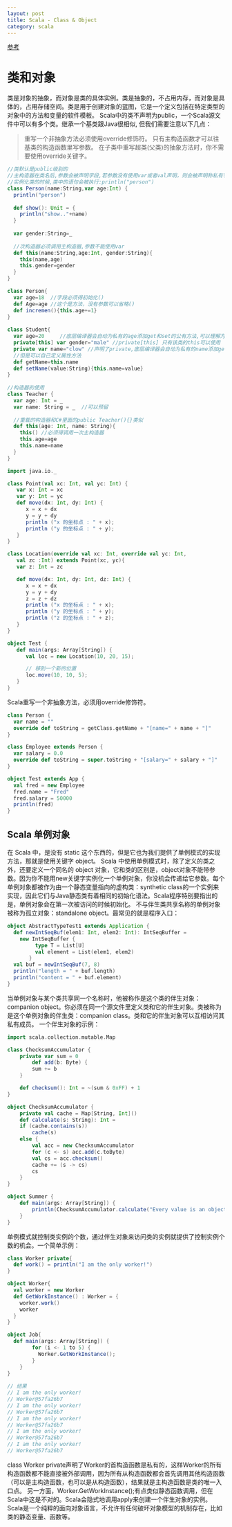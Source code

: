 ```yaml
---
layout: post
title: Scala - Class & Object
category: scala
---
```


[参考](http://www.runoob.com/scala/scala-tutorial.html)


# 类和对象
类是对象的抽象，而对象是类的具体实例。类是抽象的，不占用内存，而对象是具体的，占用存储空间。类是用于创建对象的蓝图，它是一个定义包括在特定类型的对象中的方法和变量的软件模板。
Scala中的类不声明为public，一个Scala源文件中可以有多个类。继承一个基类跟Java很相似, 但我们需要注意以下几点：
>重写一个非抽象方法必须使用override修饰符。
>只有主构造函数才可以往基类的构造函数里写参数。
>在子类中重写超类(父类)的抽象方法时，你不需要使用override关键字。

```scala
//类默认是public级别的  
//主构造器在类名后,参数会被声明字段,若参数没有使用var或者val声明，则会被声明称私有字段  
//实例化类的时候,类中的语句会被执行:println("person")  
class Person(name:String,var age:Int) {  
  println("person")  
  
  def show(): Unit = {  
    println("show.."+name)  
  }  
  
  var gender:String=_  
  
  //次构造器必须调用主构造器,参数不能使用var  
  def this(name:String,age:Int, gender:String){  
    this(name,age)  
    this.gender=gender  
  }  
}  

class Person{  
  var age=18  //字段必须得初始化()  
  def Age=age //这个是方法，没有参数可以省略()  
  def incremen(){this.age+=1}  
}  
  
class Student{  
  var age=20     //底层编译器会自动为私有的age添加get和set的公有方法,可以理解为伪public类型  
  private[this] var gender="male" //private[this] 只有该类的this可以使用  
  private var name="clow" //声明了private,底层编译器会自动为私有的name添加get和set的私有方法  
  //但是可以自己定义属性方法  
  def getName=this.name  
  def setName(value:String){this.name=value}  
}  
  
//构造器的使用  
class Teacher {  
  var age: Int = _  
  var name: String = _  //可以预留  
  
  //重载的构造器和C#里面的public Teacher(){}类似  
  def this(age: Int, name: String){  
    this() //必须得调用一次主构造器  
    this.age=age  
    this.name=name  
  }  
}  


```
 
```scala
import java.io._

class Point(val xc: Int, val yc: Int) {
   var x: Int = xc
   var y: Int = yc
   def move(dx: Int, dy: Int) {
      x = x + dx
      y = y + dy
      println ("x 的坐标点 : " + x);
      println ("y 的坐标点 : " + y);
   }
}

class Location(override val xc: Int, override val yc: Int,
   val zc :Int) extends Point(xc, yc){
   var z: Int = zc

   def move(dx: Int, dy: Int, dz: Int) {
      x = x + dx
      y = y + dy
      z = z + dz
      println ("x 的坐标点 : " + x);
      println ("y 的坐标点 : " + y);
      println ("z 的坐标点 : " + z);
   }
}

object Test {
   def main(args: Array[String]) {
      val loc = new Location(10, 20, 15);

      // 移到一个新的位置
      loc.move(10, 10, 5);
   }
}
```
 
Scala重写一个非抽象方法，必须用override修饰符。
 
```scala
class Person {
  var name = ""
  override def toString = getClass.getName + "[name=" + name + "]"
}

class Employee extends Person {
  var salary = 0.0
  override def toString = super.toString + "[salary=" + salary + "]"
}

object Test extends App {
  val fred = new Employee
  fred.name = "Fred"
  fred.salary = 50000
  println(fred)
}
```
 
## Scala 单例对象
在 Scala 中，是没有 static 这个东西的，但是它也为我们提供了单例模式的实现方法，那就是使用关键字 object。
Scala 中使用单例模式时，除了定义的类之外，还要定义一个同名的 object 对象，它和类的区别是，object对象不能带参数。因为你不能用new关键字实例化一个单例对象，你没机会传递给它参数。每个单例对象都被作为由一个静态变量指向的虚构类：synthetic class的一个实例来实现，因此它们与Java静态类有着相同的初始化语法。Scala程序特别要指出的是，单例对象会在第一次被访问的时候初始化。
不与伴生类共享名称的单例对象被称为孤立对象：standalone object。最常见的就是程序入口：
```scala
object AbstractTypeTest1 extends Application {
  def newIntSeqBuf(elem1: Int, elem2: Int): IntSeqBuffer =
    new IntSeqBuffer {
         type T = List[U]
         val element = List(elem1, elem2)
       }
  val buf = newIntSeqBuf(7, 8)
  println("length = " + buf.length)
  println("content = " + buf.element)
}
```
当单例对象与某个类共享同一个名称时，他被称作是这个类的伴生对象：companion object。你必须在同一个源文件里定义类和它的伴生对象。类被称为是这个单例对象的伴生类：companion class。类和它的伴生对象可以互相访问其私有成员。
一个伴生对象的示例：
```scala
import scala.collection.mutable.Map 

class ChecksumAccumulator { 
	private var sum = 0 
		def add(b: Byte) { 
		sum += b 
	} 

	def checksum(): Int = ~(sum & 0xFF) + 1 
}

object ChecksumAccumulator { 
	private val cache = Map[String, Int]() 
	def calculate(s: String): Int = 
	if (cache.contains(s)) 
		cache(s) 
	else { 
		val acc = new ChecksumAccumulator 
		for (c <- s) acc.add(c.toByte) 
		val cs = acc.checksum() 
		cache += (s -> cs) 
		cs 
	} 
}

object Summer { 
	def main(args: Array[String]) { 
		println(ChecksumAccumulator.calculate("Every value is an object."))
	}
}
```
单例模式就控制类实例的个数，通过伴生对象来访问类的实例就提供了控制实例个数的机会。一个简单示例：
```scala
class Worker private{
  def work() = println("I am the only worker!")
}

object Worker{
  val worker = new Worker
  def GetWorkInstance() : Worker = {
    worker.work()
    worker
  }
}

object Job{
  def main(args: Array[String]) { 
		for (i <- 1 to 5) {
		  Worker.GetWorkInstance();
		}
	}
}
 
// 结果
// I am the only worker!
// Worker@57fa26b7
// I am the only worker!
// Worker@57fa26b7
// I am the only worker!
// Worker@57fa26b7
// I am the only worker!
// Worker@57fa26b7
// I am the only worker!
// Worker@57fa26b7

```

class Worker private声明了Worker的首构造函数是私有的，这样Worker的所有构造函数都不能直接被外部调用，因为所有从构造函数都会首先调用其他构造函数（可以是主构造函数，也可以是从构造函数），结果就是主构造函数是类的唯一入口点。
另一方面，Worker.GetWorkInstance();有点类似静态函数调用，但在Scala中这是不对的。Scala会隐式地调用apply来创建一个伴生对象的实例。Scala是一个纯粹的面向对象语言，不允许有任何破坏对象模型的机制存在，比如类的静态变量、函数等。
 
 
